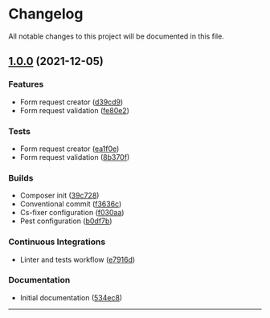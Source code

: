 <!--- BEGIN HEADER -->
# Changelog

All notable changes to this project will be documented in this file.
<!--- END HEADER -->

## [1.0.0](https://github.com/kishieel/laravel-request-unit/compare/e99930fe14f4d0042836c53a9cdb72dea6b88a11...v1.0.0) (2021-12-05)
### Features

* Form request creator ([d39cd9](https://github.com/kishieel/laravel-request-unit/commit/d39cd9ab4a0d61c2a8e851b1fb796d9186d2a25b))
* Form request validation ([fe80e2](https://github.com/kishieel/laravel-request-unit/commit/fe80e2b6b9391a2eb0587bc97bf7edfcd3404f4b))

### Tests

* Form request creator ([ea1f0e](https://github.com/kishieel/laravel-request-unit/commit/ea1f0ea9774d4a5b6ef6fc81a9096f7c8b6c4520))
* Form request validation ([8b370f](https://github.com/kishieel/laravel-request-unit/commit/8b370f8d0f747c9939564759d1939464392fdb27))

### Builds

* Composer init ([39c728](https://github.com/kishieel/laravel-request-unit/commit/39c728974c03976af758889e259e92b3ec245c64))
* Conventional commit ([f3636c](https://github.com/kishieel/laravel-request-unit/commit/f3636c76e7dd34109bb79c4ca9f45d23178afc28))
* Cs-fixer configuration ([f030aa](https://github.com/kishieel/laravel-request-unit/commit/f030aaf7607ebb1691c601396935ed2e5913e9ae))
* Pest configuration ([b0df7b](https://github.com/kishieel/laravel-request-unit/commit/b0df7b934538f4446d81cbf4ffbb123930f4f68f))

### Continuous Integrations

* Linter and tests workflow ([e7916d](https://github.com/kishieel/laravel-request-unit/commit/e7916de80a529573fc0eab3be06d79e69d232304))

### Documentation

* Initial documentation ([534ec8](https://github.com/kishieel/laravel-request-unit/commit/534ec81ca3a1ec715716f926649dbc1683e0b5fd))


---


